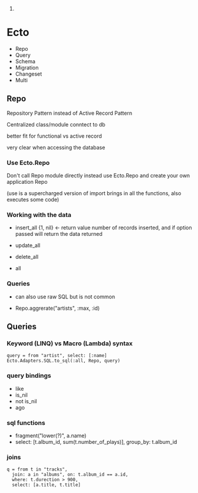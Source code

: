 1.

# Ecto
  * Repo
  * Query
  * Schema
  * Migration
  * Changeset
  * Multi

## Repo

Repository Pattern instead of Active Record Pattern

Centralized class/module conntect to db

better fit for functional vs active record

very clear when accessing the database

### Use Ecto.Repo

Don't call Repo module directly instead use Ecto.Repo and create your own application Repo

(use is a supercharged version of import brings in all the functions, also executes some code)

### Working with the data

- insert_all
{1, nil} <- return value number of records inserted, and if option passed will return the data returned

- update_all
- delete_all
- all

### Queries

- can also use raw SQL but is not common

- Repo.aggrerate("artists", :max, :id)




## Queries

### Keyword (LINQ) vs Macro (Lambda) syntax
```
query = from "artist", select: [:name]
Ecto.Adapters.SQL.to_sql(:all, Repo, query)
```

### query bindings
- like
- is_nil
- not is_nil
- ago

### sql functions
- fragment("lower(?)", a.name)
- select: [t.album_id, sum(t.number_of_plays)], group_by: t.album_id


### joins
```
q = from t in "tracks",
  join: a in "albums", on: t.album_id == a.id,
  where: t.durection > 900,
  select: [a.title, t.title]
```



